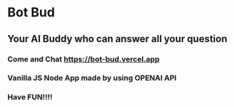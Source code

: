 # Bot Bud
## Your AI Buddy who can answer all your question 
### Come and Chat <https://bot-bud.vercel.app>
### Vanilla JS Node App made by using OPENAI API
### Have FUN!!!!
